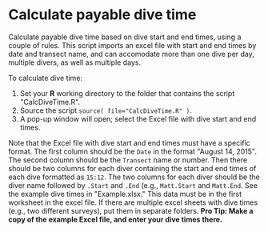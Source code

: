 # Calculate payable dive time

Calculate payable dive time based on dive start and end times, using a couple of rules.
This script imports an excel file with start and end times by date and transect name, and can accomodate more than one dive per day, multiple divers, as well as multiple days.

To calculate dive time:

1. Set your **R** working directory to the folder that contains the script "CalcDiveTime.R".
2. Source the script `source( file="CalcDiveTime.R" )`.
3. A pop-up window will open; select the Excel file with dive start and end times.

Note that the Excel file with dive start and end times must have a specific format.
The first column should be the `Date` in the format "August 14, 2015".
The second column should be the `Transect` name or number.
Then there should be two columns for each diver containing the start and end times of each dive formatted as `15:12`.
The two columns for each diver should be the diver name followed by `.Start` and `.End` (e.g., `Matt.Start` and `Matt.End`.
See the example dive times in "Example.xlsx."
This data must be in the first worksheet in the excel file.
If there are multiple excel sheets with dive times (e.g., two different surveys), put them in separate folders.
**Pro Tip: Make a copy of the example Excel file, and enter your dive times there.**
